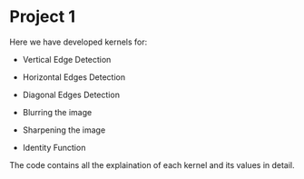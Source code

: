 # Project 1
Here we have developed kernels for:

* Vertical Edge Detection

* Horizontal Edges Detection

* Diagonal Edges Detection

* Blurring the image

* Sharpening the image

* Identity Function 

The code contains all the explaination of each kernel and its values in detail.
